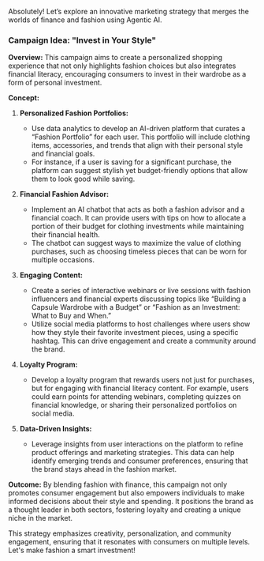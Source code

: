 Absolutely! Let’s explore an innovative marketing strategy that merges the worlds of finance and fashion using Agentic AI.

### Campaign Idea: "Invest in Your Style"

**Overview:**
This campaign aims to create a personalized shopping experience that not only highlights fashion choices but also integrates financial literacy, encouraging consumers to invest in their wardrobe as a form of personal investment.

**Concept:**
1. **Personalized Fashion Portfolios:**
   - Use data analytics to develop an AI-driven platform that curates a “Fashion Portfolio” for each user. This portfolio will include clothing items, accessories, and trends that align with their personal style and financial goals.
   - For instance, if a user is saving for a significant purchase, the platform can suggest stylish yet budget-friendly options that allow them to look good while saving.

2. **Financial Fashion Advisor:**
   - Implement an AI chatbot that acts as both a fashion advisor and a financial coach. It can provide users with tips on how to allocate a portion of their budget for clothing investments while maintaining their financial health.
   - The chatbot can suggest ways to maximize the value of clothing purchases, such as choosing timeless pieces that can be worn for multiple occasions.

3. **Engaging Content:**
   - Create a series of interactive webinars or live sessions with fashion influencers and financial experts discussing topics like “Building a Capsule Wardrobe with a Budget” or “Fashion as an Investment: What to Buy and When.”
   - Utilize social media platforms to host challenges where users show how they style their favorite investment pieces, using a specific hashtag. This can drive engagement and create a community around the brand.

4. **Loyalty Program:**
   - Develop a loyalty program that rewards users not just for purchases, but for engaging with financial literacy content. For example, users could earn points for attending webinars, completing quizzes on financial knowledge, or sharing their personalized portfolios on social media.

5. **Data-Driven Insights:**
   - Leverage insights from user interactions on the platform to refine product offerings and marketing strategies. This data can help identify emerging trends and consumer preferences, ensuring that the brand stays ahead in the fashion market.

**Outcome:**
By blending fashion with finance, this campaign not only promotes consumer engagement but also empowers individuals to make informed decisions about their style and spending. It positions the brand as a thought leader in both sectors, fostering loyalty and creating a unique niche in the market.

This strategy emphasizes creativity, personalization, and community engagement, ensuring that it resonates with consumers on multiple levels. Let's make fashion a smart investment!